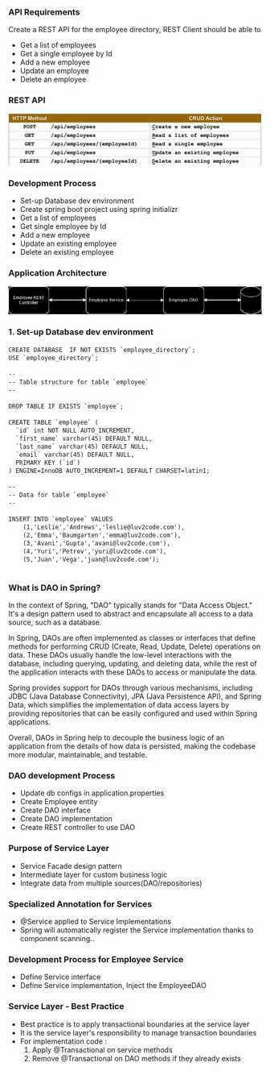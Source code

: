 ### API Requirements

Create a REST API for the employee directory, REST Client should be able to
- Get a list of employees
- Get a single employee by Id
- Add a new employee
- Update an employee
- Delete an employee

### REST API

![img.png](img.png)

### Development Process

- Set-up Database dev environment
- Create spring boot project using spring initializr
- Get a list of employees
- Get single employee by Id
- Add a new employee
- Update an existing employee
- Delete an existing employee

### Application Architecture

![img_1.png](img_1.png)

### 1. Set-up Database dev environment

```mysql
CREATE DATABASE  IF NOT EXISTS `employee_directory`;
USE `employee_directory`;

--
-- Table structure for table `employee`
--

DROP TABLE IF EXISTS `employee`;

CREATE TABLE `employee` (
  `id` int NOT NULL AUTO_INCREMENT,
  `first_name` varchar(45) DEFAULT NULL,
  `last_name` varchar(45) DEFAULT NULL,
  `email` varchar(45) DEFAULT NULL,
  PRIMARY KEY (`id`)
) ENGINE=InnoDB AUTO_INCREMENT=1 DEFAULT CHARSET=latin1;

--
-- Data for table `employee`
--

INSERT INTO `employee` VALUES 
	(1,'Leslie','Andrews','leslie@luv2code.com'),
	(2,'Emma','Baumgarten','emma@luv2code.com'),
	(3,'Avani','Gupta','avani@luv2code.com'),
	(4,'Yuri','Petrov','yuri@luv2code.com'),
	(5,'Juan','Vega','juan@luv2code.com');


```

### What is DAO in Spring?


In the context of Spring, "DAO" typically stands for "Data Access Object." It's a design pattern used to abstract and encapsulate all access to a data source, such as a database.

In Spring, DAOs are often implemented as classes or interfaces that define methods for performing CRUD (Create, Read, Update, Delete) operations on data. These DAOs usually handle the low-level interactions with the database, including querying, updating, and deleting data, while the rest of the application interacts with these DAOs to access or manipulate the data.

Spring provides support for DAOs through various mechanisms, including JDBC (Java Database Connectivity), JPA (Java Persistence API), and Spring Data, which simplifies the implementation of data access layers by providing repositories that can be easily configured and used within Spring applications.

Overall, DAOs in Spring help to decouple the business logic of an application from the details of how data is persisted, making the codebase more modular, maintainable, and testable.


### DAO development Process

- Update db configs in application.properties
- Create Employee entity
- Create DAO interface
- Create DAO implementation
- Create REST controller to use DAO

### Purpose of Service Layer

- Service Facade design pattern
- Intermediate layer for custom business logic
- Integrate data from multiple sources(DAO/repositories)

### Specialized Annotation for Services

- @Service applied to Service Implementations
- Spring will automatically register the Service implementation thanks to component scanning..

### Development Process for Employee Service

- Define Service interface
- Define Service implementation, Inject the EmployeeDAO

### Service Layer - Best Practice

- Best practice is to apply transactional boundaries at the service layer
- It is the service layer's responsibility to manage transaction boundaries
- For implementation code : 
    1. Apply @Transactional on service methods
  2. Remove @Transactional on DAO methods if they already exists


